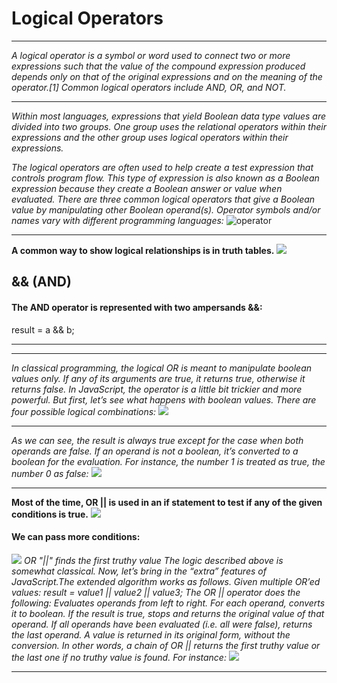 # Logical Operators
***
_A logical operator is a symbol or word used to connect two or more expressions such that the value of the compound expression produced depends only on that of the original expressions and on the meaning of the operator.[1] Common logical operators include AND, OR, and NOT._
***
_Within most languages, expressions that yield Boolean data type values are divided into two groups. One group uses the relational operators within their expressions and the other group uses logical operators within their expressions._

_The logical operators are often used to help create a test expression that controls program flow. This type of expression is also known as a Boolean expression because they create a Boolean answer or value when evaluated. There are three common logical operators that give a Boolean value by manipulating other Boolean operand(s). Operator symbols and/or names vary with different programming languages:_
![operator](https://i.ibb.co/gSYK0Z3/3.png)
***
**A common way to show logical relationships is in truth tables.**
![](https://i.ibb.co/p0PsjDL/4.png)
## && (AND)
#### The AND operator is represented with two ampersands &&:
result = a && b;









*****
***
_In classical programming, the logical OR is meant to manipulate boolean values only. If any of its arguments are true, it returns true, otherwise it returns false.
In JavaScript, the operator is a little bit trickier and more powerful. But first, let’s see what happens with boolean values.
There are four possible logical combinations:_
![](https://i.ibb.co/FBWLs34/8.png)
***


_As we can see, the result is always true except for the case when both operands are false.
If an operand is not a boolean, it’s converted to a boolean for the evaluation.
For instance, the number 1 is treated as true, the number 0 as false:_
![](https://i.ibb.co/pbs8RPv/5.png)

***
**Most of the time, OR || is used in an if statement to test if any of the given conditions is true.**
![](https://i.ibb.co/Fzt7cLh/7.png)
#### We can pass more conditions:
![](https://i.ibb.co/rdSgLLy/66.png)
_OR "||" finds the first truthy value
The logic described above is somewhat classical. Now, let’s bring in the “extra” features of JavaScript.The extended algorithm works as follows. Given multiple OR’ed values:
result = value1 || value2 || value3;
The OR || operator does the following:
Evaluates operands from left to right.
For each operand, converts it to boolean. If the result is true, stops and returns the original value of that operand.
If all operands have been evaluated (i.e. all were false), returns the last operand.
A value is returned in its original form, without the conversion.
In other words, a chain of OR || returns the first truthy value or the last one if no truthy value is found.
For instance:_
![](https://i.ibb.co/GHn0yG9/9.png)
*** 
<!-- ![](https://i.ibb.co/sWFFsQs/6.png) -->